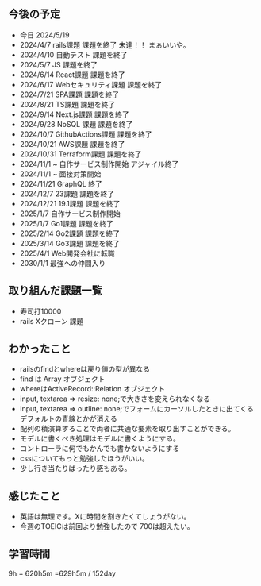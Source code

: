 ## 今後の予定
- 今日 2024/5/19
- 2024/4/7 rails課題 課題を終了 未達！！ まぁいいや。
- 2024/4/10 自動テスト 課題を終了
- 2024/5/7 JS 課題を終了
- 2024/6/14 React課題 課題を終了
- 2024/6/17 Webセキュリティ課題 課題を終了
- 2024/7/21 SPA課題 課題を終了
- 2024/8/21 TS課題 課題を終了
- 2024/9/14 Next.js課題 課題を終了
- 2024/9/28 NoSQL 課題 課題を終了
- 2024/10/7 GithubActions課題 課題を終了
- 2024/10/21 AWS課題 課題を終了
- 2024/10/31 Terraform課題 課題を終了
- 2024/11/1 ~ 自作サービス制作開始 アジャイル終了
- 2024/11/1 ~ 面接対策開始
- 2024/11/21 GraphQL 終了
- 2024/12/7 23課題 課題を終了
- 2024/12/21 19.1課題 課題を終了
- 2025/1/7 自作サービス制作開始
- 2025/1/7 Go1課題 課題を終了
- 2025/2/14 Go2課題 課題を終了
- 2025/3/14 Go3課題 課題を終了
- 2025/4/1 Web開発会社に転職
- 2030/1/1 最強への仲間入り

## 取り組んだ課題一覧
- 寿司打10000
- rails Xクローン 課題
## わかったこと
- railsのfindとwhereは戻り値の型が異なる
- find は Array オブジェクト
- whereはActiveRecord::Relation オブジェクト
- input, textarea => resize: none;で大きさを変えられなくなる
- input, textarea => outline: none;でフォームにカーソルしたときに出てくるデフォルトの青線とかが消える
- 配列の積演算することで両者に共通な要素を取り出すことができる。
- モデルに書くべき処理はモデルに書くようにする。
- コントローラに何でもかんでも書かないようにする
- cssについてもっと勉強したほうがいい。
- 少し行き当たりばったり感もある。
## 感じたこと
- 英語は無理です。Xに時間を割きたくてしょうがない。
- 今週のTOEICは前回より勉強したので 700は超えたい。
## 学習時間
9h + 620h5m
=629h5m  / 152day